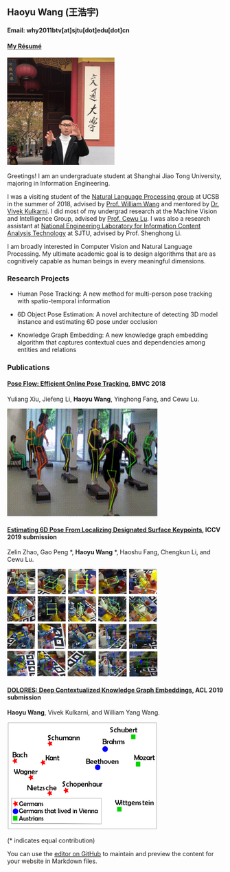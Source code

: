 ## Haoyu Wang (王浩宇)

#### Email: why2011btv[at]sjtu[dot]edu[dot]cn

#### [My Résumé](https://github.com/why2011btv/why2011btv.github.io/blob/master/CV_HAOYU_WANG.pdf)

<img src="profile_photo.jpg" alt="drawing" width="250"/>

Greetings! I am an undergraduate student at Shanghai Jiao Tong University, majoring in Information Engineering.

I was a visiting student of the [Natural Language Processing group](http://nlp.cs.ucsb.edu) at UCSB in the summer of 2018, advised by [Prof. William Wang](http://cs.ucsb.edu/~william/) and mentored by [Dr. Vivek Kulkarni](https://viveksck.github.io). I did most of my undergrad research at the Machine Vision and Intelligence Group, advised by [Prof. Cewu Lu](http://mvig.sjtu.edu.cn/index.html). I was also a research assistant at [National Engineering Laboratory for Information Content Analysis Technology](http://nelcat.sjtu.edu.cn/index.html) at SJTU, advised by Prof. Shenghong Li.

I am broadly interested in Computer Vision and Natural Language Processing. My ultimate academic goal is to design algorithms that are as cognitively capable as human beings in every meaningful dimensions. 

### Research Projects

- Human Pose Tracking: A new method for multi-person pose tracking with spatio-temporal information

- 6D Object Pose Estimation: A novel architecture of detecting 3D model instance and estimating 6D pose under occlusion

- Knowledge Graph Embedding: A new knowledge graph embedding algorithm that captures contextual cues and dependencies among entities and relations

### Publications

#### [Pose Flow: Efficient Online Pose Tracking](https://arxiv.org/abs/1802.00977), BMVC 2018
Yuliang Xiu, Jiefeng Li, __Haoyu Wang__, Yinghong Fang, and Cewu Lu.

<img src="posetrack2.gif" alt="drawing" width="350" height="250"/> 

#### [Estimating 6D Pose From Localizing Designated Surface Keypoints](https://arxiv.org/abs/1812.01387), ICCV 2019 submission
Zelin Zhao, Gao Peng *, __Haoyu Wang__ *, Haoshu Fang, Chengkun Li, and Cewu Lu.

<img src="visual_all.png" alt="drawing" width="350" height="250"/> 

#### [DOLORES: Deep Contextualized Knowledge Graph Embeddings](https://arxiv.org/abs/1811.00147), ACL 2019 submission
__Haoyu Wang__, Vivek Kulkarni, and William Yang Wang.

<img src="place_lived_in.png" alt="drawing" width="350" height="250"/> 

(* indicates equal contribution)

You can use the [editor on GitHub](https://github.com/why2011btv/why2011btv.github.io/edit/master/index.md) to maintain and preview the content for your website in Markdown files.
